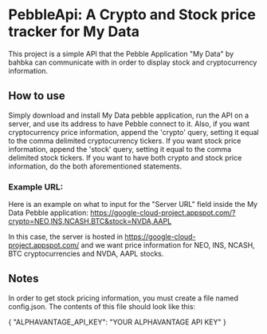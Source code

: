 PebbleApi: A Crypto and Stock price tracker for My Data
=================
This project is a simple API that the Pebble Application "My Data" by bahbka can communicate with in order to display stock and cryptocurrency information. 

How to use
---------
Simply download and install My Data pebble application, run the API on a server, and use its address to have Pebble connect to it. Also, if you want cryptocurrency price information, append the 'crypto' query, setting it equal to the comma delimited cryptocurrency tickers. If you want stock price information, append the 'stock' query, setting it equal to the comma delimited stock tickers. If you want to have both crypto and stock price information, do the both aforementioned statements. 

### Example URL:
Here is an example on what to input for the "Server URL" field inside the My Data Pebble application:
https://google-cloud-project.appspot.com/?crypto=NEO,INS,NCASH,BTC&stock=NVDA,AAPL

In this case, the server is hosted in https://google-cloud-project.appspot.com/ and we want price information for NEO, INS, NCASH, BTC cryptocurrencies and NVDA, AAPL stocks. 

Notes
---------
In order to get stock pricing information, you must create a file named config.json. The contents of this file should look like this:

{
	"ALPHAVANTAGE_API_KEY": "YOUR ALPHAVANTAGE API KEY"
}


